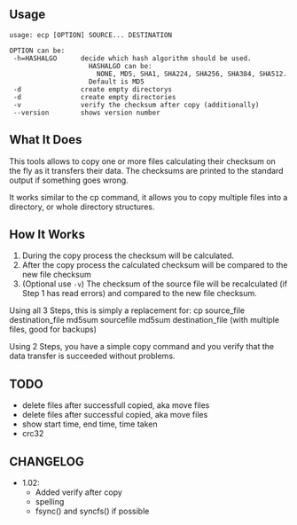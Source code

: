 
Usage
-----
    usage: ecp [OPTION] SOURCE... DESTINATION
    
    OPTION can be:
     -h=HASHALGO      decide which hash algorithm should be used.
                        HASHALGO can be:
                          NONE, MD5, SHA1, SHA224, SHA256, SHA384, SHA512.
                        Default is MD5
     -d               create empty directorys
     -d               create empty directories
     -v               verify the checksum after copy (additionally)
     --version        shows version number


What It Does
------------
This tools allows to copy one or more files calculating their checksum
on the fly as it transfers their data. The checksums are printed to
the standard output if something goes wrong.

It works similar to the cp command, it allows you to copy multiple files
into a directory, or whole directory structures.

How It Works
------------
1. During the copy process the checksum will be calculated.
2. After the copy process the calculated checksum will be compared to the new file checksum
3. (Optional use `-v`)  The checksum of the source file will be recalculated (if Step 1 has read errors) and compared to the new file checksum.

Using all 3 Steps, this is simply a replacement for:
    cp source_file destination_file
    md5sum sourcefile
    md5sum destination_file
(with multiple files, good for backups)

Using 2 Steps, you have a simple copy command and you verify that the data transfer is succeeded without problems.


    
TODO
----
* delete files after successfull copied, aka move files
* delete files after successful copied, aka move files
* show start time, end time, time taken
* crc32



CHANGELOG
---------

* 1.02:
    * Added verify after copy
    * spelling
    * fsync() and syncfs() if possible